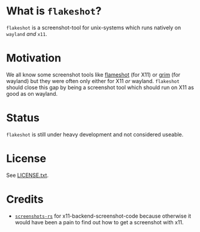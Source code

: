 # What is `flakeshot`?

`flakeshot` is a screenshot-tool for unix-systems which runs natively on `wayland` *and* `x11`.

# Motivation
We all know some screenshot tools like [flameshot] (for X11) or [grim] (for wayland) but they
were often only either for X11 *or* wayland. `flakeshot` should close this gap by being a screenshot
tool which should run on X11 as good as on wayland.

# Status
`flakeshot` is still under heavy development and not considered useable.

# License
See [LICENSE.txt].

# Credits
- [`screenshots-rs`] for x11-backend-screenshot-code because otherwise it would have been
  a pain to find out how to get a screenshot with x11.

[flameshot]: https://github.com/flameshot-org/flameshot
[grim]: https://sr.ht/~emersion/grim/
[LICENSE.txt]: ./LICENSE.txt
[`screenshots-rs`]: https://github.com/nashaofu/screenshots-rs